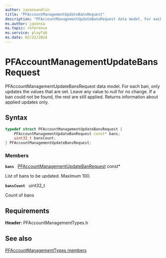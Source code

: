 ```yaml
---
author: jasonsandlin
title: "PFAccountManagementUpdateBansRequest"
description: "PFAccountManagementUpdateBansRequest data model. For each ban, only updates the values that are set. Leave any value to null for no change. If a ban could not be found, the rest are still applied. Returns information about applied updates only."
ms.author: jasonsa
ms.topic: reference
ms.service: playfab
ms.date: 02/22/2024
---
```


# PFAccountManagementUpdateBansRequest  

PFAccountManagementUpdateBansRequest data model. For each ban, only updates the values that are set. Leave any value to null for no change. If a ban could not be found, the rest are still applied. Returns information about applied updates only.  

## Syntax  
  
```cpp
typedef struct PFAccountManagementUpdateBansRequest {  
    PFAccountManagementUpdateBanRequest const* bans;  
    uint32_t bansCount;  
} PFAccountManagementUpdateBansRequest;  
```
  
### Members  
  
**`bans`** &nbsp; [PFAccountManagementUpdateBanRequest](pfaccountmanagementupdatebanrequest.md) const*  
  
List of bans to be updated. Maximum 100.
  
**`bansCount`** &nbsp; uint32_t  
  
Count of bans
  
  
## Requirements  
  
**Header:** PFAccountManagementTypes.h
  
## See also  
[PFAccountManagementTypes members](../pfaccountmanagementtypes_members.md)  

  
  

